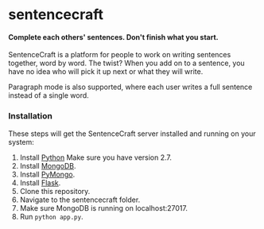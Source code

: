 # sentencecraft
#### Complete each others' sentences. Don't finish what you start.

SentenceCraft is a platform for people to work on writing sentences together, word by word. The twist? When you add on to a sentence, you have no idea who will pick it up next or what they will write.

Paragraph mode is also supported, where each user writes a full sentence instead of a single word.

### Installation
These steps will get the SentenceCraft server installed and running on your system:

1. Install [Python](https://www.python.org/downloads/) Make sure you have version 2.7.
2. Install [MongoDB](https://www.mongodb.org/downloads).
3. Install [PyMongo](https://pypi.python.org/pypi/pymongo/).
4. Install [Flask](http://flask.pocoo.org/).
5. Clone this repository.
6. Navigate to the sentencecraft folder.
7. Make sure MongoDB is running on localhost:27017.
8. Run `python app.py`.
